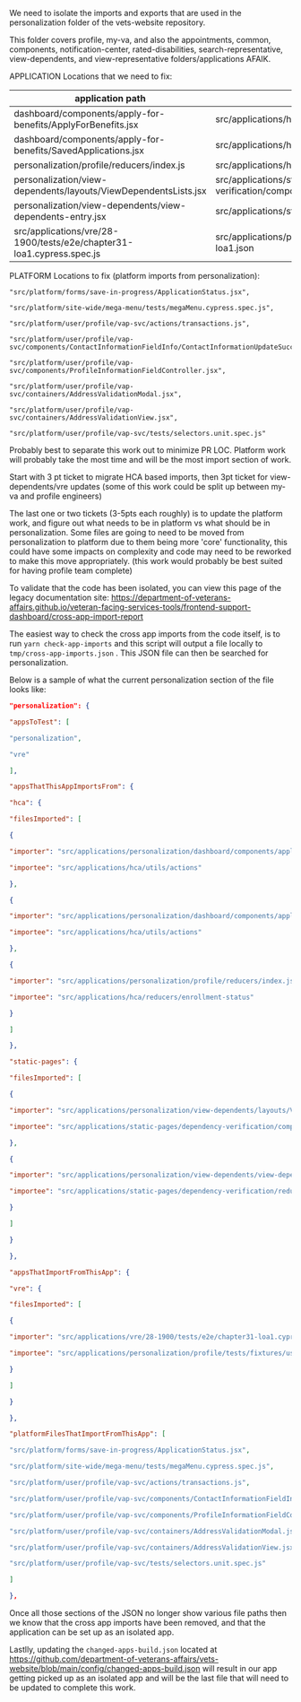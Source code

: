 
We need to isolate the imports and exports that are used in the personalization folder of the vets-website repository.

This folder covers profile, my-va, and also the appointments, common, components, notification-center, rated-disabilities, search-representative, view-dependents, and view-representative folders/applications AFAIK.

APPLICATION Locations that we need to fix:

| application path                                                                 | import path                                                                                  |
| -------------------------------------------------------------------------------- | -------------------------------------------------------------------------------------------- |
| dashboard/components/apply-for-benefits/ApplyForBenefits.jsx                     | src/applications/hca/utils/actions                                                           |
| dashboard/components/apply-for-benefits/SavedApplications.jsx                    | src/applications/hca/utils/actions                                                           |
| personalization/profile/reducers/index.js                                        | src/applications/hca/reducers/enrollment-status                                              |
| personalization/view-dependents/layouts/ViewDependentsLists.jsx | src/applications/static-pages/dependency-verification/components/dependencyVerificationModal |
| personalization/view-dependents/view-dependents-entry.jsx       | src/applications/static-pages/dependency-verification/reducers                               |
| src/applications/vre/28-1900/tests/e2e/chapter31-loa1.cypress.spec.js            | src/applications/personalization/profile/tests/fixtures/users/user-loa1.json               |

PLATFORM Locations to fix (platform imports from personalization):
```
"src/platform/forms/save-in-progress/ApplicationStatus.jsx",

"src/platform/site-wide/mega-menu/tests/megaMenu.cypress.spec.js",

"src/platform/user/profile/vap-svc/actions/transactions.js",

"src/platform/user/profile/vap-svc/components/ContactInformationFieldInfo/ContactInformationUpdateSuccessAlert.jsx",

"src/platform/user/profile/vap-svc/components/ProfileInformationFieldController.jsx",

"src/platform/user/profile/vap-svc/containers/AddressValidationModal.jsx",

"src/platform/user/profile/vap-svc/containers/AddressValidationView.jsx",

"src/platform/user/profile/vap-svc/tests/selectors.unit.spec.js"
```


Probably best to separate this work out to minimize PR LOC. Platform work will probably take the most time and will be the most import section of work.

Start with 3 pt ticket to migrate HCA based imports, then 3pt ticket for view-dependents/vre updates (some of this work could be split up between my-va and profile engineers)

The last one or two tickets (3-5pts each roughly) is to update the platform work, and figure out what needs to be in platform vs what should be in personalization. Some files are going to need to be moved from personalization to platform due to them being more 'core' functionality, this could have some impacts on complexity and code may need to be reworked to make this move appropriately. (this work would probably be best suited for having profile team complete)

To validate that the code has been isolated, you can view this page of the legacy documentation site: https://department-of-veterans-affairs.github.io/veteran-facing-services-tools/frontend-support-dashboard/cross-app-import-report

The easiest way to check the cross app imports from the code itself, is to run `yarn check-app-imports`  and this script will output a file locally to `tmp/cross-app-imports.json` . This JSON file can then be searched for personalization.

Below is a sample of what the current personalization section of the file looks like:

``` json
"personalization": {

"appsToTest": [

"personalization",

"vre"

],

"appsThatThisAppImportsFrom": {

"hca": {

"filesImported": [

{

"importer": "src/applications/personalization/dashboard/components/apply-for-benefits/ApplyForBenefits.jsx",

"importee": "src/applications/hca/utils/actions"

},

{

"importer": "src/applications/personalization/dashboard/components/apply-for-benefits/SavedApplications.jsx",

"importee": "src/applications/hca/utils/actions"

},

{

"importer": "src/applications/personalization/profile/reducers/index.js",

"importee": "src/applications/hca/reducers/enrollment-status"

}

]

},

"static-pages": {

"filesImported": [

{

"importer": "src/applications/personalization/view-dependents/layouts/ViewDependentsLists.jsx",

"importee": "src/applications/static-pages/dependency-verification/components/dependencyVerificationModal"

},

{

"importer": "src/applications/personalization/view-dependents/view-dependents-entry.jsx",

"importee": "src/applications/static-pages/dependency-verification/reducers"

}

]

}

},

"appsThatImportFromThisApp": {

"vre": {

"filesImported": [

{

"importer": "src/applications/vre/28-1900/tests/e2e/chapter31-loa1.cypress.spec.js",

"importee": "src/applications/personalization/profile/tests/fixtures/users/user-loa1.json"

}

]

}

},

"platformFilesThatImportFromThisApp": [

"src/platform/forms/save-in-progress/ApplicationStatus.jsx",

"src/platform/site-wide/mega-menu/tests/megaMenu.cypress.spec.js",

"src/platform/user/profile/vap-svc/actions/transactions.js",

"src/platform/user/profile/vap-svc/components/ContactInformationFieldInfo/ContactInformationUpdateSuccessAlert.jsx",

"src/platform/user/profile/vap-svc/components/ProfileInformationFieldController.jsx",

"src/platform/user/profile/vap-svc/containers/AddressValidationModal.jsx",

"src/platform/user/profile/vap-svc/containers/AddressValidationView.jsx",

"src/platform/user/profile/vap-svc/tests/selectors.unit.spec.js"

]

},
```

Once all those sections of the JSON no longer show various file paths then we know that the cross app imports have been removed, and that the application can be set up as an isolated app. 

Lastlly, updating the `changed-apps-build.json` located at https://github.com/department-of-veterans-affairs/vets-website/blob/main/config/changed-apps-build.json will result in our app getting picked up as an isolated app and will be the last file that will need to be updated to complete this work.


